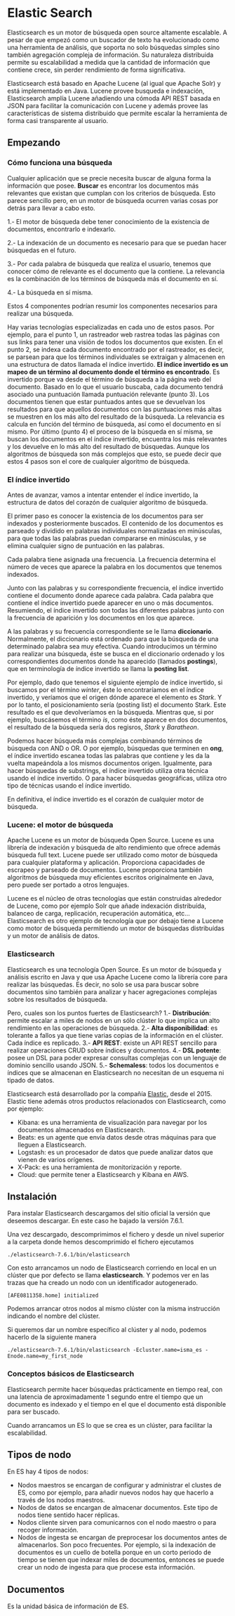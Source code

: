 # Elastic Search

Elasticsearch es un motor de búsqueda open source altamente escalable. A pesar de que empezó como un buscador de texto 
ha evolucionado como una herramienta de análisis, que soporta no solo búsquedas simples sino también agregación compleja 
de información. Su naturaleza distribuida permite su escalabilidad a medida que la cantidad de información que 
contiene crece, sin perder rendimiento de forma significativa.

Elasticsearch está basado en Apache Lucene (al igual que Apache Solr) y está implementado en Java. Lucene provee busqueda 
e indexación, Elasticsearch amplía Lucene añadiendo una cómoda API REST basada en JSON para facilitar la comunicación 
con Lucene y además provee las características de sistema distribuido que permite escalar la herramienta de forma casi 
transparente al usuario.

## Empezando

### Cómo funciona una búsqueda

Cualquier aplicación que se precie necesita buscar de alguna forma la información que posee. **Buscar** es encontrar los 
documentos más relevantes que existan que cumplan con los criterios de búsqueda. Esto parece sencillo pero, en un motor de
búsqueda ocurren varias cosas por detrás para llevar a cabo esto.

1.- El motor de búsqueda debe tener conocimiento de la existencia de documentos, encontrarlo e indexarlo.

2.- La indexación de un documento es necesario para que se puedan hacer búsquedas en el futuro.

3.- Por cada palabra de búsqueda que realiza el usuario, tenemos que conocer cómo de relevante es el documento que la contiene. La relevancia es la combinación de los términos de búsqueda más el documento en sí.

4.- La búsqueda en sí misma.

Estos 4 componentes podrían resumir los componentes necesarios para realizar una búsqueda.

Hay varias tecnologías especializadas en cada uno de estos pasos. Por ejemplo, para el punto 1, un rastreador web rastrea todas las páginas con sus links para tener una visión de todos los documentos que existen. En el punto 2, se indexa cada documento encontrado por el rastreador, es decir, se parsean para que los términos individuales se extraigan y almacenen en una estructura de datos llamada el índice invertido. **El índice invertido es un mapeo de un término al documento donde el término es encontrado**. Es invertido porque va desde el término de búsqueda a la página web del documento. Basado en lo que el usuario buscaba, cada documento tendrá asociado una puntuación llamada puntuación relevante (punto 3). Los documentos tienen que estar puntuados antes que se devuelvan los resultados para que aquellos documentos con las puntuaciones más altas se muestren en los más alto del resultado de la búsqueda. La relevancia es calcula en función del término de búsqueda, así como el documento en sí mismo. Por último (punto 4) el proceso de la búsqueda en sí misma, se buscan los documentos en el índice invertido, encuentra los más relevantes y los devuelve en lo más alto del resultado de búsquedas. Aunque los algoritmos de búsqueda son más complejos que esto, se puede decir que estos 4 pasos son el core de cualquier algoritmo de búsqueda.

### El índice invertido

Antes de avanzar, vamos a intentar entender el índice invertido, la estructura de datos del corazón de cualquier algoritmo de búsqueda. 

El primer paso es conocer la existencia de los documentos para ser indexados y posteriormente buscados. El contenido de los documentos es parseado y dividido en palabras individuales normalizadas en minúsculas, para que todas las palabras puedan compararse en minúsculas, y se elimina cualquier signo de puntuación en las palabras.

Cada palabra tiene asignada una frecuencia. La frecuencia determina el número de veces que aparece la palabra en los documentos que tenemos indexados.

Junto con las palabras y su correspondiente frecuencia, el índice invertido contiene el documento donde aparece cada palabra. Cada palabra que contiene el índice invertido puede aparecer en uno o más documentos. Resumiendo, el índice invertido son todas las diferentes palabras junto con la frecuencia de aparición y los documentos en los que aparece.

A las palabras y su frecuencia correspondiente se le llama **diccionario**. Normalmente, el diccionario está ordenado para que la búsqueda de una determinado palabra sea muy efectiva. Cuando introducimos un término para realizar una búsqueda, éste se busca en el diccionario ordenado y los correspondientes documentos donde ha aparecido (llamados **postings**), que en terminología de índice invertido se llama la **posting list**.

Por ejemplo, dado que tenemos el siguiente ejemplo de índice invertido, si buscamos por el término *winter*, éste lo encontraríamos en el índice invertido, y veríamos que el origen dónde aparece el elemento es *Stark*. Y por lo tanto, el posicionamiento sería (posting list) el documento Stark. Este resultado es el que devolveríamos en la búsqueda. Mientras que, si por ejemplo, buscásemos el término *is*, como éste aparece en dos documentos, el resultado de la búsqueda sería dos regisros, *Stark* y *Baratheon*. 

Podemos hacer búsqueda más complejas combinando términos de búsqueda con AND o OR. O por ejemplo, búsquedas que terminen en **ong**, el índice invertido escanea todas las palabras que contiene y les da la vuelta mapeándola a los mismos documentos origen. Igualmente, para hacer búsquedas de substrings, el índice invertido utiliza otra técnica usando el índice invertido. O para hacer búsquedas geográficas, utiliza otro tipo de técnicas usando el índice invertido.

En definitiva, el índice invertido es el corazón de cualquier motor de búsqueda.

### Lucene: el motor de búsqueda

Apache Lucene es un motor de búsqueda Open Source. Lucene es una librería de indexación y búsqueda de alto rendimiento que ofrece además búsqueda full text. Lucene puede ser utilizado como motor de búsqueda para cualquier plataforma y aplicación. Proporciona capacidades de escrapeo y parseado de documentos. Lucene proporciona también algoritmos de búsqueda muy eficientes escritos originalmente en Java, pero puede ser portado a otros lenguajes.

Lucene es el núcleo de otras tecnologías que están construidas alrededor de Lucene, como por ejemplo Solr que añade indexación distribuída, balanceo de carga, replicación, recuperación automática, etc... Elasticsearch es otro ejemplo de tecnología que por debajo tiene a Lucene como motor de búsqueda permitiendo un motor de búsquedas distribuídas y un motor de análisis de datos.

### Elasticsearch

Elasticsearch es una tecnología Open Source. Es un motor de búsqueda y análisis escrito en Java y que usa Apache Lucene como la librería core para realizar las búsquedas. Es decir, no solo se usa para buscar sobre documentos sino también para analizar y hacer agregaciones complejas sobre los resultados de búsqueda.

Pero, cuales son los puntos fuertes de Elasticsearch?
1.- **Distribución**: permite escalar a miles de nodos en un sólo clúster lo que implica un alto rendimiento en las operaciones de búsqueda.
2.- **Alta disponibilidad**: es tolerante a fallos ya que tiene varias copias de la información en el clúster. Cada índice es replicado.
3.- **API REST**: existe un API REST sencillo para realizar operaciones CRUD sobre índices y documentos.
4.- **DSL potente**: posee un DSL para poder expresar consultas complejas con un lenguaje de dominio sencillo usando JSON.
5.- **Schemaless**: todos los documentos e índices que se almacenan en Elasticsearch no necesitan de un esquema ni tipado de datos.

Elasticsearch está desarrollado por la compañía [Elastic](http://elastic.co), desde el 2015. Elastic tiene además otros productos relacionados con Elasticsearch, como por ejemplo:
 - Kibana: es una herramienta de visualización para navegar por los documentos almacenados en Elasticsearch.
 - Beats: es un agente que envía datos desde otras máquinas para que lleguen a Elasticsearch.
 - Logstash: es un procesador de datos que puede analizar datos que vienen de varios orígenes.
 - X-Pack: es una herramienta de monitorización y reporte.
 - Cloud: que permite tener a Elasticsearch y Kibana en AWS.
 
## Instalación

Para instalar Elasticsearch descargamos del sitio oficial la versión que deseemos descargar. En este caso he bajado la versión 7.6.1.

Una vez descargado, descomprimimos el fichero y desde un nivel superior a la carpeta donde hemos descomprimido el fichero ejecutamos 

```./elasticsearch-7.6.1/bin/elasticsearch```

Con esto arrancamos un nodo de Elasticsearch corriendo en local en un clúster que por defecto se llama **elasticsearch**. Y podemos ver en las trazas que ha creado un nodo con un identificador autogenerado.

```[AFE0811358.home] initialized```

Podemos arrancar otros nodos al mismo clúster con la misma instrucción indicando el nombre del clúster.

Si queremos dar un nombre específico al clúster y al nodo, podemos hacerlo de la siguiente manera

```./elasticsearch-7.6.1/bin/elasticsearch -Ecluster.name=isma_es -Enode.name=my_first_node```

### Conceptos básicos de Elasticsearch

Elasticsearch permite hacer búsquedas prácticamente en tiempo real, con una latencia de aproximadamente 1 segundo entre el tiempo que un documento es indexado y el tiempo en el que el documento está disponible para ser buscado.






Cuando arrancamos un ES lo que se crea es un clúster, para facilitar la escalabilidad.

## Tipos de nodo

En ES hay 4 tipos de nodos:

 - Nodos maestros se encargan de configurar y administrar el clustes de ES, como por ejemplo, para añadir nuevos nodos hay que hacerlo a través de los nodos maestros.
 - Nodos de datos se encargan de almacenar documentos. Este tipo de nodos tiene sentido hacer réplicas.
 - Nodos cliente sirven para comunicarnos con el nodo maestro o para recoger información.
 - Nodos de ingesta se encargan de preprocesar los documentos antes de almacenarlos. Son poco frecuentes. Por ejemplo, si la indexación de documentos es un cuello de botella porque en un corto periodo de tiempo se tienen que indexar miles de documentos, entonces se puede crear un nodo de ingesta para que procese esta información.
 

## Documentos

Es la unidad básica de información de ES.
